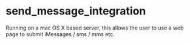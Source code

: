 # send_message_integration
Running on a mac OS X based server, this allows the user to use a web page to submit iMessages / sms / mms etc.
